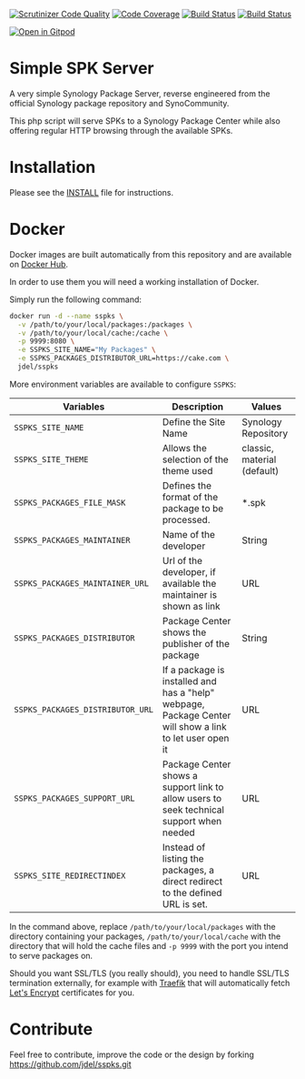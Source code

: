 [![Scrutinizer Code Quality](https://scrutinizer-ci.com/g/jdel/sspks/badges/quality-score.png?b=master)](https://scrutinizer-ci.com/g/jdel/sspks/?branch=master)
[![Code Coverage](https://scrutinizer-ci.com/g/jdel/sspks/badges/coverage.png?b=master)](https://scrutinizer-ci.com/g/jdel/sspks/?branch=master)
[![Build Status](https://scrutinizer-ci.com/g/jdel/sspks/badges/build.png?b=master)](https://scrutinizer-ci.com/g/jdel/sspks/build-status/master)
[![Build Status](https://travis-ci.org/jdel/sspks.svg?branch=master)](https://travis-ci.org/jdel/sspks)

[![Open in Gitpod](https://gitpod.io/button/open-in-gitpod.svg)](https://gitpod.io/#https://github.com/jdel/sspks)

Simple SPK Server
=================

A very simple Synology Package Server, reverse engineered from
the official Synology package repository and SynoCommunity.

This php script will serve SPKs to a Synology Package Center
while also offering regular HTTP browsing through the available
SPKs.

Installation
============

Please see the [INSTALL](INSTALL.md) file for instructions.

Docker
======

Docker images are built automatically from this repository and are available on [Docker Hub](https://hub.docker.com/r/jdel/sspks/tags/).

In order to use them you will need a working installation of Docker.

Simply run the following command:

```bash
docker run -d --name sspks \
  -v /path/to/your/local/packages:/packages \
  -v /path/to/your/local/cache:/cache \
  -p 9999:8080 \
  -e SSPKS_SITE_NAME="My Packages" \
  -e SSPKS_PACKAGES_DISTRIBUTOR_URL=https://cake.com \
  jdel/sspks
```

More environment variables are available to configure `SSPKS`:


| Variables                      | Description                                                                                             | Values                      |
| -------------------------------- | --------------------------------------------------------------------------------------------------------- | ----------------------------- |
| `SSPKS_SITE_NAME`                | Define the Site Name                                                                                    | Synology Repository         |
| `SSPKS_SITE_THEME`               | Allows the selection of the theme used                                                                  | classic, material (default) |
| `SSPKS_PACKAGES_FILE_MASK`       | Defines the format of the package to be processed.                                                      | *.spk                       |
| `SSPKS_PACKAGES_MAINTAINER`      | Name of the developer                                                                                   | String                      |
| `SSPKS_PACKAGES_MAINTAINER_URL`  | Url of the developer, if available the maintainer is shown as link                                      | URL                         |
| `SSPKS_PACKAGES_DISTRIBUTOR`     | Package Center shows the publisher of the package                                                       | String                      |
| `SSPKS_PACKAGES_DISTRIBUTOR_URL` | If a package is installed and has a "help" webpage, Package Center will show a link to let user open it | URL                         |
| `SSPKS_PACKAGES_SUPPORT_URL`     | Package Center shows a support link to allow users to seek technical support when needed                | URL                         |
| `SSPKS_SITE_REDIRECTINDEX`       | Instead of listing the packages, a direct redirect to the defined URL is set.                           | URL                         |

In the command above, replace `/path/to/your/local/packages` with the directory containing your packages, `/path/to/your/local/cache` with the directory that will hold the cache files and `-p 9999` with the port you intend to serve packages on.

Should you want SSL/TLS (you really should), you need to handle SSL/TLS termination externally, for example with [Traefik](https://traefik.io/) that will automatically fetch [Let's Encrypt](https://letsencrypt.org/) certificates for you.

Contribute
==========

Feel free to contribute, improve the code or the design by forking
https://github.com/jdel/sspks.git
